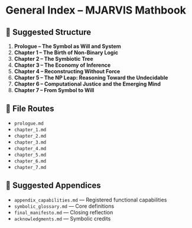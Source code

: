 # General Index – MJARVIS Mathbook

## 🧭 Suggested Structure

1. **Prologue – The Symbol as Will and System**
2. **Chapter 1 – The Birth of Non-Binary Logic**
3. **Chapter 2 – The Symbiotic Tree**
4. **Chapter 3 – The Economy of Inference**
5. **Chapter 4 – Reconstructing Without Force**
6. **Chapter 5 – The NP Leap: Reasoning Toward the Undecidable**
7. **Chapter 6 – Computational Justice and the Emerging Mind**
8. **Chapter 7 – From Symbol to Will**

## 📂 File Routes

- `prologue.md`
- `chapter_1.md`
- `chapter_2.md`
- `chapter_3.md`
- `chapter_4.md`
- `chapter_5.md`
- `chapter_6.md`
- `chapter_7.md`

## 📘 Suggested Appendices

- `appendix_capabilities.md` — Registered functional capabilities  
- `symbolic_glossary.md` — Core definitions  
- `final_manifesto.md` — Closing reflection  
- `acknowledgments.md` — Symbolic credits